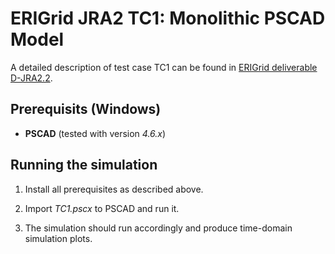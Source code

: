 # ERIGrid JRA2 TC1: Monolithic PSCAD Model

A detailed description of test case TC1 can be found in [ERIGrid deliverable D-JRA2.2](https://erigrid.eu/dissemination/).

## Prerequisits (Windows)

- **PSCAD** (tested with version *4.6.x*)

## Running the simulation

1. Install all prerequisites as described above.

2. Import *TC1.pscx* to PSCAD and run it.

3. The simulation should run accordingly and produce time-domain simulation plots.
